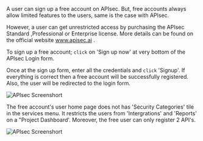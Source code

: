 A user can sign up a free account on APIsec. But, free accounts always allow limited features to the users, same is the case with APIsec. 

However, a user can get unrestricted access by purchasing the APIsec Standard ,Professional or Enterprise license. More details can be found on the official website www.apisec.ai .

To sign up a free account; `click` on 'Sign up now' at very bottom of the APIsec Login form. 

Once at the sign up form, enter all the credentials and `click` 'Signup'. If everything is correct then a free account will be successfully registered. Also, the user will be redirected to the login form. 

<img alt="APIsec Screenshort" src="https://user-images.githubusercontent.com/75529175/171651330-4a4ba3ce-6f1e-47f9-a77e-816226140d41.png" />


The free account's user home page does not has 'Security Categories' tile in the services menu. It restricts the users from 'Intergrations' and  'Reports' on a "Project Dashboard'. Moreover, the free user can only register 2 API's. 

<img alt="APIsec Screenshort" src="https://user-images.githubusercontent.com/75529175/171651338-5820f9d3-1a1c-4418-88f0-bbdd50974d23.png" />
